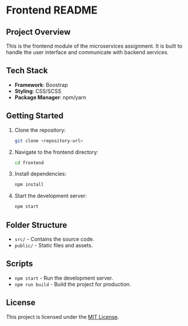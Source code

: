 # Frontend README

## Project Overview
This is the frontend module of the microservices assignment. It is built to handle the user interface and communicate with backend services.

## Tech Stack
- **Framework**: Boostrap
- **Styling**: CSS/SCSS
- **Package Manager**: npm/yarn

## Getting Started
1. Clone the repository:
    ```bash
    git clone <repository-url>
    ```
2. Navigate to the frontend directory:
    ```bash
    cd frontend
    ```
3. Install dependencies:
    ```bash
    npm install
    ```
4. Start the development server:
    ```bash
    npm start
    ```

## Folder Structure
- `src/` - Contains the source code.
- `public/` - Static files and assets.

## Scripts
- `npm start` - Run the development server.
- `npm run build` - Build the project for production.

## License
This project is licensed under the [MIT License](LICENSE).